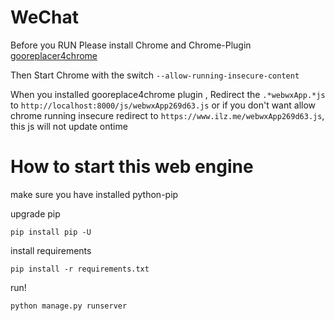 # WeChat
Before you RUN Please install Chrome and Chrome-Plugin [gooreplacer4chrome](https://github.com/liuzheng/gooreplacer4chrome)

Then Start Chrome with the switch `--allow-running-insecure-content`

When you installed gooreplace4chrome plugin , Redirect the `.*webwxApp.*js` to
`http://localhost:8000/js/webwxApp269d63.js` or if you don't want allow chrome running insecure redirect to `https://www.ilz.me/webwxApp269d63.js`,
this js will not update ontime

# How to start this web engine
make sure you have installed python-pip

upgrade pip

    pip install pip -U

install requirements

    pip install -r requirements.txt

run!

    python manage.py runserver


